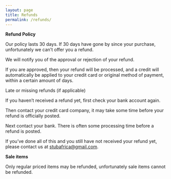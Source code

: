 ```yaml
---
layout: page
title: Refunds
permalink: /refunds/
---
```


**Refund Policy**

Our policy lasts 30 days. If 30 days have gone by since your purchase, unfortunately we can’t offer you a refund.

We will notify you of the approval or rejection of your refund.

If you are approved, then your refund will be processed, and a credit will automatically be applied to your credit card or original method of payment, within a certain amount of days.

Late or missing refunds (if applicable)

If you haven’t received a refund yet, first check your bank account again.

Then contact your credit card company, it may take some time before your refund is officially posted.

Next contact your bank. There is often some processing time before a refund is posted.

If you’ve done all of this and you still have not received your refund yet, please contact us at stubafrica@gmail.com.

**Sale items**

Only regular priced items may be refunded, unfortunately sale items cannot be refunded.